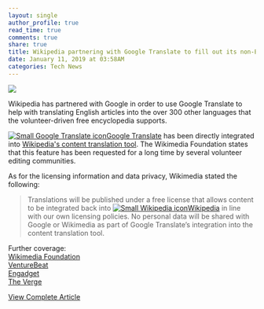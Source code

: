 ```yaml
---
layout: single
author_profile: true
read_time: true
comments: true
share: true
title: Wikipedia partnering with Google Translate to fill out its non-English articles
date: January 11, 2019 at 03:58AM
categories: Tech News
---
```

<img class="align-center" src="%20http://d2.alternativeto.net/dist/icons/google-translate_72621.png?width=36&amp;height=36&amp;mode=crop&amp;upscale=false">
<p><p>Wikipedia has partnered with Google in order to use Google Translate to help with translating English articles into the over 300 other languages that the volunteer-driven free encyclopedia supports.</p>
<p><a href='//alternativeto.net/software/google-translate/'><img alt='Small Google Translate icon' class='mini-app-icon' src='//d2.alternativeto.net/dist/icons/google-translate_72621.png?width=36&height=36&mode=crop&upscale=false' />Google Translate</a> has been directly integrated into <a href="https://en.wikipedia.org/w/index.php?title=Special:ContentTranslation&amp;campaign=specialcx" rel="nofollow">Wikipedia's content translation tool</a>. The Wikimedia Foundation states that this feature has been requested for a long time by several volunteer editing communities.</p>
<p>As for the licensing information and data privacy, Wikimedia stated the following:</p>
<blockquote>
<p>Translations will be published under a free license that allows content to be integrated back into <a href='//alternativeto.net/software/wikipedia/'><img alt='Small Wikipedia icon' class='mini-app-icon' src='//d2.alternativeto.net/dist/icons/wikipedia_75887.png?width=36&height=36&mode=crop&upscale=false' />Wikipedia</a> in line with our own licensing policies. No personal data will be shared with Google or Wikimedia as part of Google Translate’s integration into the content translation tool.</p>
</blockquote>
<p>Further coverage:<br />
<a href="https://wikimediafoundation.org/2019/01/09/you-can-now-use-google-translate-to-translate-articles-on-wikipedia/" rel="nofollow">Wikimedia Foundation</a><br />
<a href="https://venturebeat.com/2019/01/09/wikipedia-taps-google-to-help-editors-translate-articles/" rel="nofollow">VentureBeat</a><br />
<a href="https://www.engadget.com/2019/01/10/google-translate-wikipedia/" rel="nofollow">Engadget</a><br />
<a href="https://www.theverge.com/2019/1/10/18176938/google-translate-wikipedia-articles-languages-apertium" rel="nofollow">The Verge</a></p>
</p>
<a class="btn btn--info" href="https://alternativeto.net/news/2019/1/wikipedia-partnering-with-google-translate-to-fill-out-its-non-english-articles">View Complete Article</a>